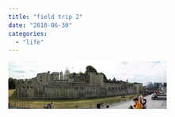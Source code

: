 ```yaml
---
title: "field trip 2"
date: "2010-06-30"
categories: 
  - "life"
---
```


[![](images/tower+of+london.JPG)](http://4.bp.blogspot.com/_ktZXPugrmyM/TFywfbpwl2I/AAAAAAAAC48/of2-4UuVEVI/s1600/tower+of+london.JPG)
